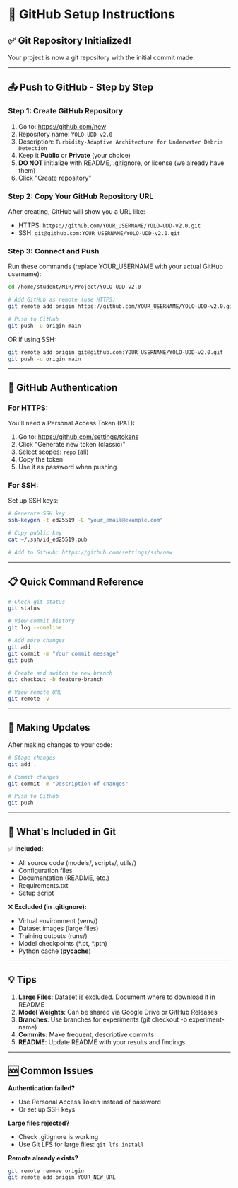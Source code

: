 # 🚀 GitHub Setup Instructions

## ✅ Git Repository Initialized!

Your project is now a git repository with the initial commit made.

---

## 📤 Push to GitHub - Step by Step

### Step 1: Create GitHub Repository

1. Go to: https://github.com/new
2. Repository name: `YOLO-UDD-v2.0`
3. Description: `Turbidity-Adaptive Architecture for Underwater Debris Detection`
4. Keep it **Public** or **Private** (your choice)
5. **DO NOT** initialize with README, .gitignore, or license (we already have them)
6. Click "Create repository"

### Step 2: Copy Your GitHub Repository URL

After creating, GitHub will show you a URL like:
- HTTPS: `https://github.com/YOUR_USERNAME/YOLO-UDD-v2.0.git`
- SSH: `git@github.com:YOUR_USERNAME/YOLO-UDD-v2.0.git`

### Step 3: Connect and Push

Run these commands (replace YOUR_USERNAME with your actual GitHub username):

```bash
cd /home/student/MIR/Project/YOLO-UDD-v2.0

# Add GitHub as remote (use HTTPS)
git remote add origin https://github.com/YOUR_USERNAME/YOLO-UDD-v2.0.git

# Push to GitHub
git push -u origin main
```

OR if using SSH:

```bash
git remote add origin git@github.com:YOUR_USERNAME/YOLO-UDD-v2.0.git
git push -u origin main
```

---

## 🔑 GitHub Authentication

### For HTTPS:
You'll need a Personal Access Token (PAT):

1. Go to: https://github.com/settings/tokens
2. Click "Generate new token (classic)"
3. Select scopes: `repo` (all)
4. Copy the token
5. Use it as password when pushing

### For SSH:
Set up SSH keys:

```bash
# Generate SSH key
ssh-keygen -t ed25519 -C "your_email@example.com"

# Copy public key
cat ~/.ssh/id_ed25519.pub

# Add to GitHub: https://github.com/settings/ssh/new
```

---

## 📋 Quick Command Reference

```bash
# Check git status
git status

# View commit history
git log --oneline

# Add more changes
git add .
git commit -m "Your commit message"
git push

# Create and switch to new branch
git checkout -b feature-branch

# View remote URL
git remote -v
```

---

## 🔄 Making Updates

After making changes to your code:

```bash
# Stage changes
git add .

# Commit changes
git commit -m "Description of changes"

# Push to GitHub
git push
```

---

## 📁 What's Included in Git

✅ **Included:**
- All source code (models/, scripts/, utils/)
- Configuration files
- Documentation (README, etc.)
- Requirements.txt
- Setup script

❌ **Excluded (in .gitignore):**
- Virtual environment (venv/)
- Dataset images (large files)
- Training outputs (runs/)
- Model checkpoints (*.pt, *.pth)
- Python cache (__pycache__)

---

## 💡 Tips

1. **Large Files**: Dataset is excluded. Document where to download it in README
2. **Model Weights**: Can be shared via Google Drive or GitHub Releases
3. **Branches**: Use branches for experiments (git checkout -b experiment-name)
4. **Commits**: Make frequent, descriptive commits
5. **README**: Update README with your results and findings

---

## 🆘 Common Issues

**Authentication failed?**
- Use Personal Access Token instead of password
- Or set up SSH keys

**Large files rejected?**
- Check .gitignore is working
- Use Git LFS for large files: `git lfs install`

**Remote already exists?**
```bash
git remote remove origin
git remote add origin YOUR_NEW_URL
```

